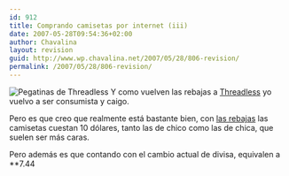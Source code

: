 ```yaml
---
id: 912
title: Comprando camisetas por internet (iii)
date: 2007-05-28T09:54:36+02:00
author: Chavalina
layout: revision
guid: http://www.wp.chavalina.net/2007/05/28/806-revision/
permalink: /2007/05/28/806-revision/
---
```

<img class="imgizqda" src="http://chavalina.net/imagenes/fotos/threadless-stick.jpg" alt="Pegatinas de Threadless" /> Y como vuelven las rebajas a <a href="http://threadless.com/?from=chavalina" target="_blank">Threadless</a> yo vuelvo a ser consumista y caigo.

Pero es que creo que realmente est&aacute; bastante bien, con <a href="http://threadless.com/?from=chavalina" target="_blank">las rebajas</a> las camisetas cuestan 10 d&oacute;lares, tanto las de chico como las de chica, que suelen ser m&aacute;s caras. 

Pero adem&aacute;s es que contando con el cambio actual de divisa, equivalen a **7.44</p>